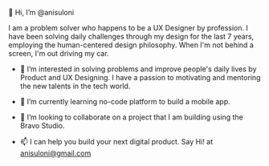 👋 Hi, I’m @anisuloni 

I am a problem solver who happens to be a UX Designer by profession. I have been solving daily challenges 
through my design for the last 7 years, employing the human-centered design philosophy. When I'm not behind a screen, I'm out driving my car.

- 👀 I’m interested in solving problems and improve people's daily lives by Product and UX Designing. I have a passion to motivating and mentoring the new talents in the tech world.

- 🌱 I’m currently learning no-code platform to build a mobile app.
- 💞️ I’m looking to collaborate on a project that I am building using the Bravo Studio.
- 📫 I can help you build your next digital product. Say Hi! at anisuloni@gmail.com
<!---
anisuloni/anisuloni is a ✨ special ✨ repository because its `README.md` (this file) appears on your GitHub profile.
You can click the Preview link to take a look at your changes.
--->
